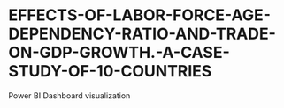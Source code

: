 # EFFECTS-OF-LABOR-FORCE-AGE-DEPENDENCY-RATIO-AND-TRADE-ON-GDP-GROWTH.-A-CASE-STUDY-OF-10-COUNTRIES
Power BI Dashboard visualization 
